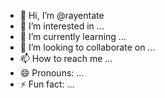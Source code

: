- 👋 Hi, I’m @rayentate
- 👀 I’m interested in ...
- 🌱 I’m currently learning ...
- 💞️ I’m looking to collaborate on ...
- 📫 How to reach me ...
- 😄 Pronouns: ...
- ⚡ Fun fact: ...

<!---
rayentate/rayentate is a ✨ special ✨ repository because its `README.md` (this file) appears on your GitHub profile.
You can click the Preview link to take a look at your changes.
--->
